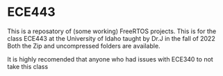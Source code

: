 # ECE443
This is a reposatory of (some working) FreeRTOS projects. This is for the class ECE443 at the University of Idaho taught by Dr.J in the fall of 2022
Both the Zip and uncompressed folders are available.

It is highly recomended that anyone who had issues with ECE340 to not take this class
